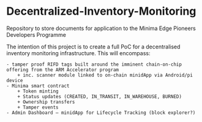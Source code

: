 # Decentralized-Inventory-Monitoring
Repository to store documents for application to the Minima Edge Pioneers Developers Programme

The intention of this project is to create a full PoC for a decentralised inventory monitoring infrastructure. This will encompass:

    - tamper proof RIFD tags built around the imminent chain-on-chip offering from the ARM Accelerator program
        + inc. scanner module linked to on-chain minidApp via Android/pi device
    - Minima smart contract
        + Token minting
        + Status updates (CREATED, IN_TRANSIT, IN_WAREHOUSE, BURNED)
        + Ownership transfers
        + Tamper events
    - Admin Dashboard – minidApp for Lifecycle Tracking (block explorer?)

